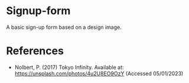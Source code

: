 # Signup-form
A basic sign-up form based on a design image.

# References
- Nolbert, P. (2017) Tokyo Infinity. Available at: https://unsplash.com/photos/4u2U8EO9OzY (Accessed 05/01/2023)